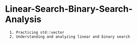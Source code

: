 # Linear-Search-Binary-Search-Analysis
 
      1. Practicing std::vector
      2. Understanding and analyzing linear and binary search
